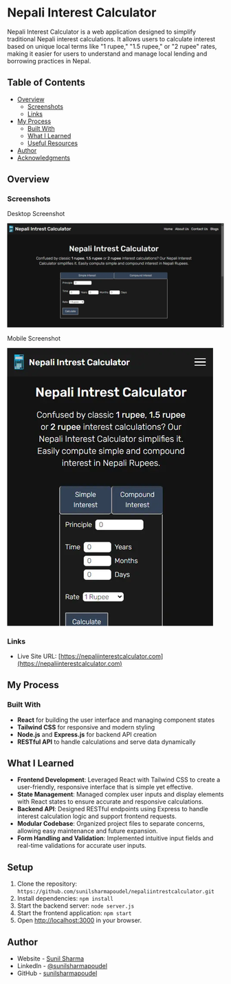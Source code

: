 # Nepali Interest Calculator

Nepali Interest Calculator is a web application designed to simplify traditional Nepali interest calculations. It allows users to calculate interest based on unique local terms like "1 rupee," "1.5 rupee," or "2 rupee" rates, making it easier for users to understand and manage local lending and borrowing practices in Nepal.

## Table of Contents

- [Overview](#overview)
  - [Screenshots](#screenshots)
  - [Links](#links)
- [My Process](#my-process)
  - [Built With](#built-with)
  - [What I Learned](#what-i-learned)
  - [Useful Resources](#useful-resources)
- [Author](#author)
- [Acknowledgments](#acknowledgments)

## Overview

### Screenshots

Desktop Screenshot

![Desktop](/public/images/nepali-interest-calculator-desktop.webp)

Mobile Screenshot

![Mobile](/public/images/nepali-interest-calculator-mobile.webp)

### Links

- Live Site URL: [https://nepaliinterestcalculator.com](https://nepaliinterestcalculator.com)

## My Process

### Built With

- **React** for building the user interface and managing component states
- **Tailwind CSS** for responsive and modern styling
- **Node.js** and **Express.js** for backend API creation
- **RESTful API** to handle calculations and serve data dynamically

## What I Learned

- **Frontend Development**: Leveraged React with Tailwind CSS to create a user-friendly, responsive interface that is simple yet effective.
- **State Management**: Managed complex user inputs and display elements with React states to ensure accurate and responsive calculations.
- **Backend API**: Designed RESTful endpoints using Express to handle interest calculation logic and support frontend requests.
- **Modular Codebase**: Organized project files to separate concerns, allowing easy maintenance and future expansion.
- **Form Handling and Validation**: Implemented intuitive input fields and real-time validations for accurate user inputs.

## Setup

1. Clone the repository: `https://github.com/sunilsharmapoudel/nepaliintrestcalculator.git`
2. Install dependencies: `npm install`
3. Start the backend server: `node server.js`
4. Start the frontend application: `npm start`
5. Open [http://localhost:3000](http://localhost:3000) in your browser.

## Author

- Website - [Sunil Sharma](https://sunil-sharma.com.np)
- LinkedIn - [@sunilsharmapoudel](https://www.linkedin.com/in/sunilsharmapoudel)
- GitHub - [sunilsharmapoudel](https://github.com/sunilsharmapoudel)
